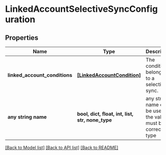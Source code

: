 # LinkedAccountSelectiveSyncConfiguration

## Properties

| Name                          | Type                                                      | Description                                                        | Notes                 |
| ----------------------------- | --------------------------------------------------------- | ------------------------------------------------------------------ | --------------------- |
| **linked_account_conditions** | [**[LinkedAccountCondition]**](LinkedAccountCondition.md) | The conditions belonging to a selective sync.                      | [optional] [readonly] |
| **any string name**           | **bool, dict, float, int, list, str, none_type**          | any string name can be used but the value must be the correct type | [optional]            |

[[Back to Model list]](../README.md#documentation-for-models) [[Back to API list]](../README.md#documentation-for-api-endpoints) [[Back to README]](../README.md)
